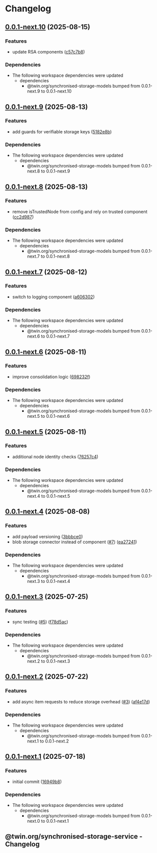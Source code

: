 # Changelog

## [0.0.1-next.10](https://github.com/twinfoundation/synchronised-storage/compare/synchronised-storage-service-v0.0.1-next.9...synchronised-storage-service-v0.0.1-next.10) (2025-08-15)


### Features

* update RSA components ([c57c7b8](https://github.com/twinfoundation/synchronised-storage/commit/c57c7b85d4225deb6efa1228c77b8148bf6e11f7))


### Dependencies

* The following workspace dependencies were updated
  * dependencies
    * @twin.org/synchronised-storage-models bumped from 0.0.1-next.9 to 0.0.1-next.10

## [0.0.1-next.9](https://github.com/twinfoundation/synchronised-storage/compare/synchronised-storage-service-v0.0.1-next.8...synchronised-storage-service-v0.0.1-next.9) (2025-08-13)


### Features

* add guards for verifiable storage keys ([5182e8b](https://github.com/twinfoundation/synchronised-storage/commit/5182e8b2a7868e8d396fd02964b0ed7f0c0a5947))


### Dependencies

* The following workspace dependencies were updated
  * dependencies
    * @twin.org/synchronised-storage-models bumped from 0.0.1-next.8 to 0.0.1-next.9

## [0.0.1-next.8](https://github.com/twinfoundation/synchronised-storage/compare/synchronised-storage-service-v0.0.1-next.7...synchronised-storage-service-v0.0.1-next.8) (2025-08-13)


### Features

* remove isTrustedNode from config and rely on trusted component ([cc2d987](https://github.com/twinfoundation/synchronised-storage/commit/cc2d98795044fc97b33fadf871188f6103f5c987))


### Dependencies

* The following workspace dependencies were updated
  * dependencies
    * @twin.org/synchronised-storage-models bumped from 0.0.1-next.7 to 0.0.1-next.8

## [0.0.1-next.7](https://github.com/twinfoundation/synchronised-storage/compare/synchronised-storage-service-v0.0.1-next.6...synchronised-storage-service-v0.0.1-next.7) (2025-08-12)


### Features

* switch to logging component ([a606302](https://github.com/twinfoundation/synchronised-storage/commit/a606302d7b89b922d33456b420d8f140d4fd565a))


### Dependencies

* The following workspace dependencies were updated
  * dependencies
    * @twin.org/synchronised-storage-models bumped from 0.0.1-next.6 to 0.0.1-next.7

## [0.0.1-next.6](https://github.com/twinfoundation/synchronised-storage/compare/synchronised-storage-service-v0.0.1-next.5...synchronised-storage-service-v0.0.1-next.6) (2025-08-11)


### Features

* improve consolidation logic ([698232f](https://github.com/twinfoundation/synchronised-storage/commit/698232f57640f87642ecd323cb1e4670eda33343))


### Dependencies

* The following workspace dependencies were updated
  * dependencies
    * @twin.org/synchronised-storage-models bumped from 0.0.1-next.5 to 0.0.1-next.6

## [0.0.1-next.5](https://github.com/twinfoundation/synchronised-storage/compare/synchronised-storage-service-v0.0.1-next.4...synchronised-storage-service-v0.0.1-next.5) (2025-08-11)


### Features

* additional node identity checks ([76257c4](https://github.com/twinfoundation/synchronised-storage/commit/76257c4173303d484391f71f581fd0e214204029))


### Dependencies

* The following workspace dependencies were updated
  * dependencies
    * @twin.org/synchronised-storage-models bumped from 0.0.1-next.4 to 0.0.1-next.5

## [0.0.1-next.4](https://github.com/twinfoundation/synchronised-storage/compare/synchronised-storage-service-v0.0.1-next.3...synchronised-storage-service-v0.0.1-next.4) (2025-08-08)


### Features

* add payload versioning ([3bbbce0](https://github.com/twinfoundation/synchronised-storage/commit/3bbbce0bdf24bbe67c1a265704538d505d7feb91))
* blob storage connector instead of component ([#7](https://github.com/twinfoundation/synchronised-storage/issues/7)) ([ea27241](https://github.com/twinfoundation/synchronised-storage/commit/ea27241cf0810b52ab7a6be7346809d127b7109a))


### Dependencies

* The following workspace dependencies were updated
  * dependencies
    * @twin.org/synchronised-storage-models bumped from 0.0.1-next.3 to 0.0.1-next.4

## [0.0.1-next.3](https://github.com/twinfoundation/synchronised-storage/compare/synchronised-storage-service-v0.0.1-next.2...synchronised-storage-service-v0.0.1-next.3) (2025-07-25)


### Features

* sync testing ([#5](https://github.com/twinfoundation/synchronised-storage/issues/5)) ([f78d5ac](https://github.com/twinfoundation/synchronised-storage/commit/f78d5ac661b891f9912e0a81d028453f909a64b4))


### Dependencies

* The following workspace dependencies were updated
  * dependencies
    * @twin.org/synchronised-storage-models bumped from 0.0.1-next.2 to 0.0.1-next.3

## [0.0.1-next.2](https://github.com/twinfoundation/synchronised-storage/compare/synchronised-storage-service-v0.0.1-next.1...synchronised-storage-service-v0.0.1-next.2) (2025-07-22)


### Features

* add async item requests to reduce storage overhead ([#3](https://github.com/twinfoundation/synchronised-storage/issues/3)) ([af4e17d](https://github.com/twinfoundation/synchronised-storage/commit/af4e17d826f0a8278fd60dc69aaa21fe6895425f))


### Dependencies

* The following workspace dependencies were updated
  * dependencies
    * @twin.org/synchronised-storage-models bumped from 0.0.1-next.1 to 0.0.1-next.2

## [0.0.1-next.1](https://github.com/twinfoundation/synchronised-storage/compare/synchronised-storage-service-v0.0.1-next.0...synchronised-storage-service-v0.0.1-next.1) (2025-07-18)


### Features

* initial commit ([16949b8](https://github.com/twinfoundation/synchronised-storage/commit/16949b8e5bdb190f053c52af352290e3fd964f9a))


### Dependencies

* The following workspace dependencies were updated
  * dependencies
    * @twin.org/synchronised-storage-models bumped from 0.0.1-next.0 to 0.0.1-next.1

## @twin.org/synchronised-storage-service - Changelog
